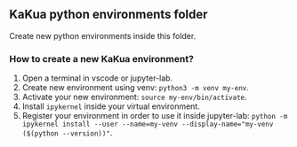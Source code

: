 ## KaKua python environments folder

Create new python environments inside this folder.

### How to create a new KaKua environment?

1. Open a terminal in vscode or jupyter-lab. 
2. Create new environment using venv: `python3 -m venv my-env`.
3. Activate your new environment: `source my-env/bin/activate`.
4. Install `ipykernel` inside your virtual environment.
5. Register your environment in order to use it inside jupyter-lab: `python -m ipykernel install --user --name=my-venv --display-name="my-venv ($(python --version))"`.
